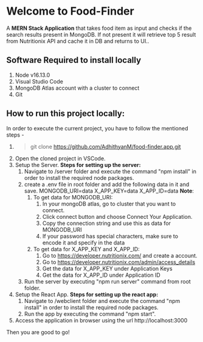 # Welcome to Food-Finder

A **MERN Stack Application** that takes food item as input and checks if the search results present in MongoDB. If not present it will retrieve top 5 result from Nutritionix API and cache it in DB and returns to UI..

## Software Required to install locally

1. Node v16.13.0
2. Visual Studio Code
3. MongoDB Atlas account with a cluster to connect 
4. Git

## How to run this project locally:

In order to execute the current project, you have to follow the mentioned steps -

1. > git clone https://github.com/AdhithyanM/food-finder.app.git
2. Open the cloned project in VSCode.
3. Setup the Server.
   **Steps for setting up the server:**
    1. Navigate to /server folder and execute the command "npm install" in order to install the required node packages.
    2. create a .env file in root folder and add the following data in it and save.
            MONGODB_URI=data
            X_APP_KEY=data
            X_APP_ID=data
       **Note**: 
          1. To get data for MONGODB_URI:
                1. In your mongoDB atlas, go to cluster that you want to connect.
                2. Click connect button and choose Connect Your Application.
                3. Copy the connection string and use this as data for MONGODB_URI
                4. If your password has special characters, make sure to encode it and specify in the data
          2. To get data for X_APP_KEY and X_APP_ID:
                1. Go to https://developer.nutritionix.com/ and create a account.
                2. Go to https://developer.nutritionix.com/admin/access_details
                3. Get the data for X_APP_KEY under Application Keys
                4. Get the data for X_APP_ID under Application ID 
    3. Run the server by executing "npm run server" command from root folder.
4. Setup the React App.
   **Steps for setting up the react app:**
    1. Navigate to /webclient folder and execute the command "npm install" in order to install the required node packages.
    2. Run the app by executing the command "npm start".
5. Access the application in browser using the url http://localhost:3000

Then you are good to go!
